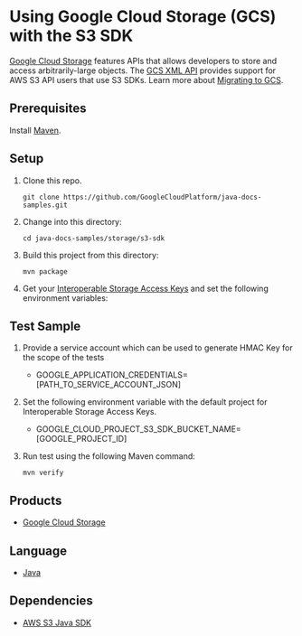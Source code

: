# Using Google Cloud Storage (GCS) with the S3 SDK

[Google Cloud Storage][1] features APIs that allows developers to store and access arbitrarily-large
objects. The [GCS XML API][5] provides support for AWS S3 API users that use S3 SDKs.
Learn more about [Migrating to GCS][6].

## Prerequisites

Install [Maven](http://maven.apache.org/).

## Setup

1. Clone this repo.

   ```
   git clone https://github.com/GoogleCloudPlatform/java-docs-samples.git
   ```

1. Change into this directory:

   ```
   cd java-docs-samples/storage/s3-sdk
   ```

1. Build this project from this directory:

   ```
   mvn package
   ```

1. Get your [Interoperable Storage Access Keys][3] and set the following environment variables:

## Test Sample

1. Provide a service account which can be used to generate HMAC Key for the scope of the tests
   
   * GOOGLE_APPLICATION_CREDENTIALS=[PATH_TO_SERVICE_ACCOUNT_JSON]

1. Set the following environment variable with the default project for Interoperable Storage Access Keys.

   * GOOGLE_CLOUD_PROJECT_S3_SDK_BUCKET_NAME=[GOOGLE_PROJECT_ID]

1. Run test using the following Maven command:

   ```
   mvn verify
   ```

## Products
- [Google Cloud Storage][2]

## Language
- [Java][2]

## Dependencies
- [AWS S3 Java SDK][4]

[1]: https://cloud.google.com/storage
[2]: https://java.com
[3]: https://cloud.google.com/storage/docs/migrating#keys
[4]: https://mvnrepository.com/artifact/com.amazonaws/aws-java-sdk-s3
[5]: https://cloud.google.com/storage/docs/xml-api/overview
[6]: https://cloud.google.com/storage/docs/migrating
